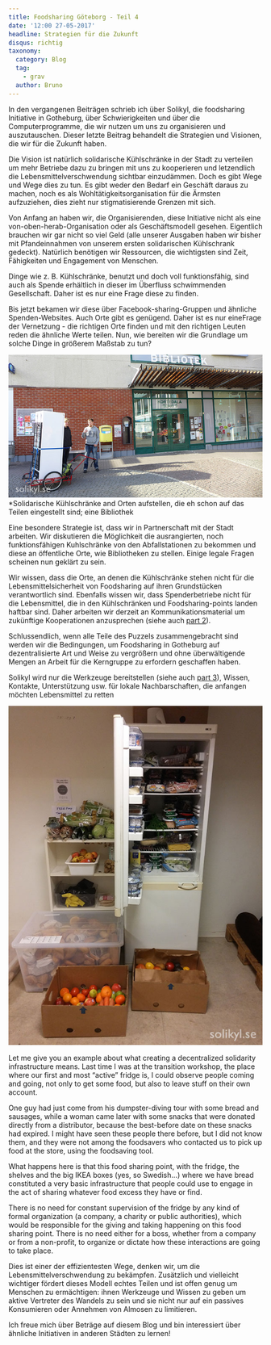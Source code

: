 ```yaml
---
title: Foodsharing Göteborg - Teil 4
date: '12:00 27-05-2017'
headline: Strategien für die Zukunft
disqus: richtig
taxonomy:
  category: Blog
  tag:
    - grav
  author: Bruno
---
```


In den vergangenen Beiträgen schrieb ich über Solikyl, die foodsharing Initiative in Gotheburg, über Schwierigkeiten und über die Computerprogramme, die wir nutzen um uns zu organisieren und auszutauschen. Dieser letzte Beitrag behandelt die Strategien und Visionen, die wir für die Zukunft haben.

Die Vision ist natürlich solidarische Kühlschränke in der Stadt zu verteilen um mehr Betriebe dazu zu bringen mit uns zu kooperieren und letzendlich die Lebensmittelverschwendung sichtbar einzudämmen. Doch es gibt Wege und Wege dies zu tun. Es gibt weder den Bedarf ein Geschäft daraus zu machen, noch es als Wohltätigkeitsorganisation für die Ärmsten aufzuziehen, dies zieht nur stigmatisierende Grenzen mit sich.

Von Anfang an haben wir, die Organisierenden, diese Initiative nicht als eine von-oben-herab-Organisation oder als Geschäftsmodell gesehen. Eigentlich brauchen wir gar nicht so viel Geld (alle unserer Ausgaben haben wir bisher mit Pfandeinnahmen von unserem ersten solidarischen Kühlschrank gedeckt). Natürlich benötigen wir Ressourcen, die wichtigsten sind Zeit, Fähigkeiten und Engagement von Menschen.

Dinge wie z. B. Kühlschränke, benutzt und doch voll funktionsfähig, sind auch als Spende erhältlich in dieser im Überfluss schwimmenden Gesellschaft. Daher ist es nur eine Frage diese zu finden.

Bis jetzt bekamen wir diese über Facebook-sharing-Gruppen und ähnliche Spenden-Websites. Auch Orte gibt es genügend. Daher ist es nur eineFrage der Vernetzung - die richtigen Orte finden und mit den richtigen Leuten reden die ähnliche Werte teilen. Nun, wie bereiten wir die Grundlage um solche Dinge in größerem Maßstab zu tun?

![](kortedala_solikyl4.jpg) *Solidarische Kühlschränke and Orten aufstellen, die eh schon auf das Teilen eingestellt sind; eine Bibliothek</p> 

Eine besondere Strategie ist, dass wir in Partnerschaft mit der Stadt arbeiten. Wir diskutieren die Möglichkeit die ausrangierten, noch funktionsfähigen Kuhlschränke von den Abfallstationen zu bekommen und diese an öffentliche Orte, wie Bibliotheken zu stellen. Einige legale Fragen scheinen nun geklärt zu sein.

Wir wissen, dass die Orte, an denen die Kühlschränke stehen nicht für die Lebensmittelsicherheit von Foodsharing auf ihren Grundstücken verantwortlich sind. Ebenfalls wissen wir, dass Spenderbetriebe nicht für die Lebensmittel, die in den Kühlschränken und Foodsharing-points landen haftbar sind. Daher arbeiten wir derzeit an Kommunikationsmaterial um zukünftige Kooperationen anzusprechen (siehe auch [part 2](/blog/2017/04/21/foodsharing-gothenburg-part2)).

Schlussendlich, wenn alle Teile des Puzzels zusammengebracht sind werden wir die Bedingungen, um Foodsharing in Gotheburg auf dezentralisierte Art und Weise zu vergrößern und ohne überwältigende Mengen an Arbeit für die Kerngruppe zu erfordern geschaffen haben.

Solikyl wird nur die Werkzeuge bereitstellen (siehe auch [part 3](/blog/2017/04/27/foodsharing-gothenburg-part3)), Wissen, Kontakte, Unterstützung usw. für lokale Nachbarschaften, die anfangen möchten Lebensmittel zu retten

![](fylldkyl.png)

Let me give you an example about what creating a decentralized solidarity infrastructure means. Last time I was at the transition workshop, the place where our first and most “active” fridge is, I could observe people coming and going, not only to get some food, but also to leave stuff on their own account.

One guy had just come from his dumpster-diving tour with some bread and sausages, while a woman came later with some snacks that were donated directly from a distributor, because the best-before date on these snacks had expired. I might have seen these people there before, but I did not know them, and they were not among the foodsavers who contacted us to pick up food at the store, using the foodsaving tool.

What happens here is that this food sharing point, with the fridge, the shelves and the big IKEA boxes (yes, so Swedish...) where we have bread constituted a very basic infrastructure that people could use to engage in the act of sharing whatever food excess they have or find.

There is no need for constant supervision of the fridge by any kind of formal organization (a company, a charity or public authorities), which would be responsible for the giving and taking happening on this food sharing point. There is no need either for a boss, whether from a company or from a non-profit, to organize or dictate how these interactions are going to take place.

Dies ist einer der effizientesten Wege, denken wir, um die Lebensmittelverschwendung zu bekämpfen. Zusätzlich und vielleicht wichtiger fördert dieses Modell echtes Teilen und ist offen genug um Menschen zu ermächtigen: ihnen Werkzeuge und Wissen zu geben um aktive Vertreter des Wandels zu sein und sie nicht nur auf ein passives Konsumieren oder Annehmen von Almosen zu limitieren.

Ich freue mich über Beträge auf diesem Blog und bin interessiert über ähnliche Initiativen in anderen Städten zu lernen!